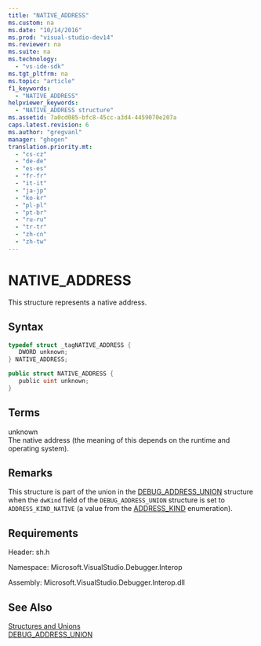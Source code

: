 ```yaml
---
title: "NATIVE_ADDRESS"
ms.custom: na
ms.date: "10/14/2016"
ms.prod: "visual-studio-dev14"
ms.reviewer: na
ms.suite: na
ms.technology: 
  - "vs-ide-sdk"
ms.tgt_pltfrm: na
ms.topic: "article"
f1_keywords: 
  - "NATIVE_ADDRESS"
helpviewer_keywords: 
  - "NATIVE_ADDRESS structure"
ms.assetid: 7a0cd085-bfc8-45cc-a3d4-4459070e207a
caps.latest.revision: 6
ms.author: "gregvanl"
manager: "ghogen"
translation.priority.mt: 
  - "cs-cz"
  - "de-de"
  - "es-es"
  - "fr-fr"
  - "it-it"
  - "ja-jp"
  - "ko-kr"
  - "pl-pl"
  - "pt-br"
  - "ru-ru"
  - "tr-tr"
  - "zh-cn"
  - "zh-tw"
---
```

# NATIVE_ADDRESS
This structure represents a native address.  
  
## Syntax  
  
```cpp  
typedef struct _tagNATIVE_ADDRESS {  
   DWORD unknown;  
} NATIVE_ADDRESS;  
```  
  
```c#  
public struct NATIVE_ADDRESS {  
   public uint unknown;  
}  
```  
  
## Terms  
 unknown  
 The native address (the meaning of this depends on the runtime and operating system).  
  
## Remarks  
 This structure is part of the union in the [DEBUG_ADDRESS_UNION](../extensibility/debug_address_union.md) structure when the `dwKind` field of the `DEBUG_ADDRESS_UNION` structure is set to `ADDRESS_KIND_NATIVE` (a value from the [ADDRESS_KIND](../extensibility/address_kind.md) enumeration).  
  
## Requirements  
 Header: sh.h  
  
 Namespace: Microsoft.VisualStudio.Debugger.Interop  
  
 Assembly: Microsoft.VisualStudio.Debugger.Interop.dll  
  
## See Also  
 [Structures and Unions](../extensibility/structures-and-unions.md)   
 [DEBUG_ADDRESS_UNION](../extensibility/debug_address_union.md)